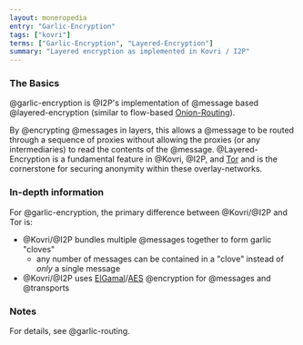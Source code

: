 ```yaml
---
layout: moneropedia
entry: "Garlic-Encryption"
tags: ["kovri"]
terms: ["Garlic-Encryption", "Layered-Encryption"]
summary: "Layered encryption as implemented in Kovri / I2P"
---
```


### The Basics

@garlic-encryption is @I2P's implementation of @message based @layered-encryption (similar to flow-based [Onion-Routing](https://en.wikipedia.org/wiki/Onion_routing)).

By @encrypting @messages in layers, this allows a @message to be routed through a sequence of proxies without allowing the proxies (or any intermediaries) to read the contents of the @message. @Layered-Encryption is a fundamental feature in @Kovri, @I2P, and [Tor](https://torproject.org) and is the cornerstone for securing anonymity within these overlay-networks.

### In-depth information

For @garlic-encryption, the primary difference between @Kovri/@I2P and Tor is:

- @Kovri/@I2P bundles multiple @messages together to form garlic "cloves"
  - any number of messages can be contained in a "clove" instead of *only* a single message
- @Kovri/@I2P uses [ElGamal](https://en.wikipedia.org/wiki/ElGamal)/[AES](https://en.wikipedia.org/wiki/Advanced_Encryption_Standard) @encryption for @messages and @transports

### Notes

For details, see @garlic-routing.
